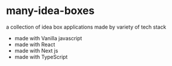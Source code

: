 # many-idea-boxes
a collection of idea box applications made by variety of tech stack

- made with Vanilla javascript 
- made with React
- made with Next js
- made with TypeScript
